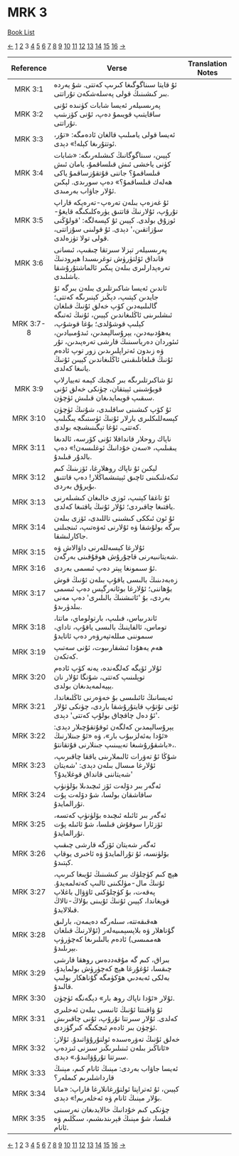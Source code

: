 # MRK 3
[Book List](../README.md)

[<-](./chapter_2.md) [1](./chapter_1.md) [2](./chapter_2.md) 3 [4](./chapter_4.md) [5](./chapter_5.md) [6](./chapter_6.md) [7](./chapter_7.md) [8](./chapter_8.md) [9](./chapter_9.md) [10](./chapter_10.md) [11](./chapter_11.md) [12](./chapter_12.md) [13](./chapter_13.md) [14](./chapter_14.md) [15](./chapter_15.md) [16](./chapter_16.md) [->](./chapter_4.md)

| Reference | Verse | Translation Notes |
|:---------:|-------|-------------------|
|MRK 3:1|ئۇ قايتا سىناگوگىغا كىرىپ كەتتى. شۇ يەردە بىر كىشىنىڭ قولى پەسلەشكەن تۇراتتى.||
|MRK 3:2|پەرىسىيلەر ئەيسا شابات كۈنىدە ئۇنى ساقايتىپ قويىمۇ دەپ، ئۇنى كۆزىتىپ تۇراتتى.||
|MRK 3:3|ئەيسا قولى يامىلىپ قالغان ئادەمگە: «تۇر، ئوتتۇرىغا كېلە!» دېدى.||
|MRK 3:4|كېيىن، سىناگوگانىڭ كىشىلەرىگە: «شابات كۈنى ياخشى ئىش قىلساقمۇ، يامان ئىش قىلساقمۇ؟ جاننى قۇتقۇزساقمۇ ياكى ھەلەك قىلساقمۇ؟» دەپ سورىدى. لېكىن ئۇلار جاۋاب بەرمىدى.||
|MRK 3:5|ئۇ غەزەپ بىلەن تەرەپ-تەرەپكە قاراپ تۇرۇپ، ئۇلارنىڭ قاتتىق يۈرەكلىكىگە قايغۇ-ئوزۇق بولدى. كېيىن ئۇ كېسەلگە: 'قولۇڭنى سۇزاتقىن،' دېدى. ئۇ قولىنى سۇزاتتى، قولى تولا تۈزەلدى.||
|MRK 3:6|پەرىسىيلەر تېزلا سىرتقا چىقىپ، ئىسانى قانداق ئۆلتۈرۈش توغرىسىدا ھېرودنىڭ تەرەپدارلىرى بىلەن پىكىر ئالماشتۇرۇشقا باشلىدى.||
|MRK 3:7-8|ئاندىن ئەيسا شاكىرتلىرى بىلەن بىرگە ئۇ جايدىن كېتىپ، دېڭىز كېنىرىگە كەتتى؛ گالىلىيەدىن كۆپ خەلق ئۇنىڭ قىلغان ئىشلىرىنى ئاڭلىغاندىن كېيىن، ئۇنىڭ ئەتىگە كېلىپ قوشۇلدى؛ بۇغا قوشۇپ، يەھۇدىيەدىن، يېرۇسالېمدىن، ئىدۇمىيادىن، ئىئوردان دەرياسىنىڭ قارشى تەرەپىدىن، تۇر ۋە زىدون ئەتراپلىرىدىن زور توپ ئادەم ئۇنىڭ قىلغانلىقىنى ئاڭلىغاندىن كېيىن ئۇنىڭ يانىغا كەلدى.||
|MRK 3:9|ئۇ شاكىرتلىرىگە بىر كىچىك كېمە تەييارلاپ قويۇشىنى ئېيتقان، چۈنكى خەلق ئۇنى سىقىپ قويمايدىغان قىلىش ئۈچۈن.||
|MRK 3:10|ئۇ كۆپ كىشىنى ساقلىدى، شۇنىڭ ئۈچۈن كېسەللىكلىرى بارلار ئۇنىڭ ئۈستىگە يىگىلىپ كەتتى، ئۇغا تېگىنىشىچە بولدى.||
|MRK 3:11|ناپاك روحلار قانداقلا ئۇنى كۆرسە، ئالدىغا يىقىلىپ، «سەن خۇدانىڭ ئوغلىسەن!» دەپ بالدۇر قىلىدۇ.||
|MRK 3:12|لېكىن ئۇ ناپاك روھلارغا، ئۆزىنىڭ كىم ئىكەنلىكىنى ئاچىق ئېيتىشماڭلار! دەپ قاتتىق بۇيرۇق بەردى.||
|MRK 3:13|ئۇ تاغقا كېتىپ، ئوزى خالىغان كىشىلەرنى ياقتىغا چاقىردى؛ ئۇلار ئۇنىڭ ياقتىغا كەلدى.||
|MRK 3:14|ئۇ ئون ئىككى كىشىنى تاللىدى، ئۆزى بىلەن بىرگە بولۇشقا ۋە ئۇلارنى ئەۋەتىپ، ئىنجىلنى جاكارلىشقا.||
|MRK 3:15|ئۇلارغا كېسەللەرنى داۋالاش ۋە شەيتانىيەرنى قاچۇرۇش ھوقۇقىنى بەرگەن.||
|MRK 3:16|ئۇ سىمونغا پېتر دەپ ئىسمى بەردى.||
|MRK 3:17|زەبەدىنىڭ بالىسى ياقۇپ بىلەن ئۇنىڭ قوش يۇھاننى؛ ئۇلارغا بوئانەرگېس دەپ ئىسمى بەردى، بۇ 'ئاتىشنىڭ بالىلىرى' دەپ مەنى بىلدۈرىدۇ.||
|MRK 3:18|ئاندرىياس، فىلىپ، بارتولوماي، ماتتا، توماس، ئالفاينىڭ بالىسى ياقۇپ، تاداي، سىموننى مىللەتپەرۋەر دەپ ئاتايدۇ||
|MRK 3:19|ھەم يەھۇدا ئىشقارىيوت، ئۇنى سەتىپ كەتكەن.||
|MRK 3:20|ئۇلار ئۆيگە كەلگەندە، يەنە كۆپ ئادەم توپلىنىپ كەتتى، شۇنگا ئۇلار نان يېيەلمەيدىغان بولدى.||
|MRK 3:21|ئەيسانىڭ ئائىلىسى بۇ خەۋەرنى ئاڭلىغاندا، ئۇنى تۇتۇپ قايتۇرۇشقا باردى، چۈنكى ئۇلار 'ئۇ دەل چاقچاق بولۇپ كەتتى' دېدى.||
|MRK 3:22|يېرۇسالېمدىن كەلگەن ئوقۇتقۇچىلار دېدى: «ئۇدا بەئەلزىبۇب بار»، ۋە «ئۇ جىنلارنىڭ باشقۇرۇشىغا تەييىنىپ جىنلارنى قۇتقانتۇ»،.||
|MRK 3:23|شۇڭا ئۇ تەۋرات ئالىملارىنى ياققا چاقىرىپ، ئۇلارغا مىسال بىلەن دېدى: 'شەيتان شەيتاننى قانداق قوغلايدۇ؟'||
|MRK 3:24|ئەگەر بىر دۆلەت ئۆز ئىچىدىلا بۆلۈنۈپ ساقاشقان بولسا، شۇ دۆلەت پۇت تۇرالمايدۇ.||
|MRK 3:25|ئەگەر بىر ئائىلە ئىچىدە بۆلۈنۈپ كەتسە، ئۆزئارا سوقۇش قىلسا، شۇ ئائىلە پۇت تۇرالمايدۇ.||
|MRK 3:26|ئەگەر شەيتان ئۆزگە قارشى چىقىپ بۆلۈنسە، ئۇ تۇرالمايدۇ ۋە ئاخىرى يوقاپ كېتىدۇ.||
|MRK 3:27|ھېچ كىم كۈچلۈك بىر كىشىنىڭ ئۇيىغا كىرىپ، ئۇنىڭ مال-مۈلكىنى ئالىپ كەتەلمەيدۇ. پەقەت، بۇ كۈچلۈكنى ئاۋۋال باغلاپ قويغاندا، كېيىن ئۇنىڭ ئۇيىنى بۇلاڭ-تالاڭ قىلالايدۇ.||
|MRK 3:28|ھەقىقەتتە، سىلەرگە دەيمەن، بارلىق گۇناھلار ۋە بلاپسېمىيەلەر (ئۇلارنىڭ قىلغان ھەممىسى) ئادەم بالىلىرىغا كەچۈرۈپ بېرىلىدۇ.||
|MRK 3:29|بىراق، كىم گە مۇقەددەس روھقا قارشى چىقسا، ئۇغۇرغا ھېچ كەچۈرۈش بولمايدۇ، بەلكى ئەبەدىي ھۆكۈمگە گۇناھكار بولىپ قالىدۇ.||
|MRK 3:30|ئۇلار «ئۇدا ناپاك روھ بار» دېگەنگە ئۈچۈن.||
|MRK 3:31|ئۇ ۋاقىتتا ئۇنىڭ ئانىسى بىلەن ئەخلىرى كەلدى. ئۇلار سىرتتا تۇرۇپ، ئۇنى چاقىرىش ئۈچۈن بىر ئادەم ئىچكىگە كىرگۈزدى.||
|MRK 3:32|خەلق ئۇنىڭ تەۋرەسىدە ئولتۇرۇۋاتىدۇ. ئۇلار: «ئاناڭىز بىلەن ئىنىلىرىڭىز سىزنى ئىزدەپ سىرتتا تۇرۇۋاتىدۇ،» دېدى.||
|MRK 3:33|ئەيسا جاۋاب بەردى: مېنىڭ ئانام كىم، مېنىڭ قارداشلىرىم كىملەر؟||
|MRK 3:34|كېيىن، ئۇ ئەتراپتا ئولتۇرغانلارغا قاراپ: «مانا بۇلار مېنىڭ ئانام ۋە ئەخلەرىم!» دېدى.||
|MRK 3:35|چۈنكى كىم خۇدانىڭ خالايدىغان نەرسىنى قىلسا، شۇ مېنىڭ قېرىندىشىم، سىڭلىم ۋە ئانام.||


[<-](./chapter_2.md) [1](./chapter_1.md) [2](./chapter_2.md) 3 [4](./chapter_4.md) [5](./chapter_5.md) [6](./chapter_6.md) [7](./chapter_7.md) [8](./chapter_8.md) [9](./chapter_9.md) [10](./chapter_10.md) [11](./chapter_11.md) [12](./chapter_12.md) [13](./chapter_13.md) [14](./chapter_14.md) [15](./chapter_15.md) [16](./chapter_16.md) [->](./chapter_4.md)